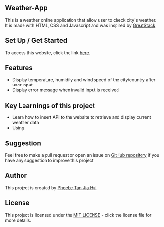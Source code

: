 ## Weather-App
This is a weather online application that allow user to check city's weather. It is made with HTML, CSS and Javascript and was inspired by [GreatStack](https://www.youtube.com/watch?v=MIYQR-Ybrn4&amp;list=PLjwm_8O3suyOgDS_Z8AWbbq3zpCmR-WE9&amp;index=1) 

## Set Up / Get Started
To access this website, click the link [here](https://jiahui-1251.github.io/Weather-App/).

## Features
- Display temperature, humidity and wind speed of the city/country after user input
- Display error message when invalid input is received

## Key Learnings of this project
- Learn how to insert API to the website to retrieve and display current weather data
- Using 

## Suggestion
Feel free to make a pull request or open an issue on [GitHub repository](https://github.com/jiahui-1251/Weather-App) if you have any suggestion to improve this project.

## Author
This project is created by [Phoebe Tan Jia Hui](https://github.com/jiahui-1251)

## License
This project is licensed under the [MIT LICENSE](https://opensource.org/license/mit/) - click the license file for more details.
